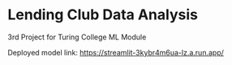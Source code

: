 # Lending Club Data Analysis
3rd Project for Turing College ML Module

Deployed model link: https://streamlit-3kybr4m6ua-lz.a.run.app/
